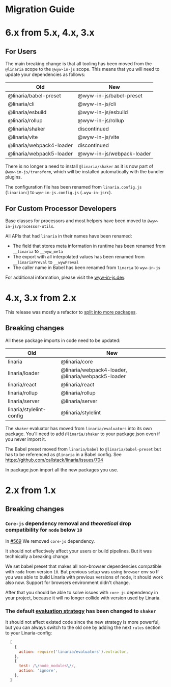# Migration Guide

# 6.x from 5.x, 4.x, 3.x

## For Users

The main breaking change is that all tooling has been moved from the `@linaria` scope to the `@wyw-in-js` scope. This means that you will need to update your dependencies as follows:

| Old | New
| --- | ---
|@linaria/babel-preset | @wyw-in-js/babel-preset
|@linaria/cli | @wyw-in-js/cli
|@linaria/esbuild | @wyw-in-js/esbuild
|@linaria/rollup | @wyw-in-js/rollup
|@linaria/shaker | discontinued
|@linaria/vite | @wyw-in-js/vite
|@linaria/webpack4-loader | discontinued
|@linaria/webpack5-loader | @wyw-in-js/webpack-loader

There is no longer a need to install `@linaria/shaker` as it is now part of `@wyw-in-js/transform`, which will be installed automatically with the bundler plugins.

The configuration file has been renamed from `linaria.config.js` (`linariarc`) to `wyw-in-js.config.js` (`.wyw-in-jsrc`).

## For Custom Processor Developers

Base classes for processors and most helpers have been moved to `@wyw-in-js/processor-utils`.

All APIs that had `linaria` in their names have been renamed:

- The field that stores meta information in runtime has been renamed from `__linaria` to `__wyw_meta`
- The export with all interpolated values has been renamed from `__linariaPreval` to `__wywPreval`
- The caller name in Babel has been renamed from `linaria` to `wyw-in-js`

For additional information, please visit the [wyw-in-js.dev](https://wyw-in-js.dev).

# 4.x, 3.x from 2.x

This release was mostly a refactor to [split into more packages](https://github.com/callstack/linaria/pull/687/).

## Breaking changes

All these package imports in code need to be updated:

| Old | New
| --- | ---
|linaria | @linaria/core
|linaria/loader | @linaria/webpack4-loader, @linaria/webpack5-loader
|linaria/react | @linaria/react
|linaria/rollup | @linaria/rollup
|linaria/server | @linaria/server
|linaria/stylelint-config | @linaria/stylelint


The `shaker` evaluator has moved from `linaria/evaluators` into its own package. You'll need to add `@linaria/shaker` to your package.json even if you never import it.

The Babel preset moved from `linaria/babel` to `@linaria/babel-preset` but has to be referenced as `@linaria` in a Babel config. See https://github.com/callstack/linaria/issues/704


In package.json import all the new packages you use.

# 2.x from 1.x

## Breaking changes

### `Core-js` dependency removal and _theoretical_ drop compatibility for `node` below `10`

In [#569](https://github.com/callstack/linaria/pull/569) We removed `core-js` dependency.

It should not effectively affect your users or build pipelines. But it was technically a breaking change.

We set babel preset that makes all non-browser dependencies compatible with `node` from version `10`. But previous setup was using `browser` env so If you was able to build Linaria with previous versions of node, it should work also now. Support for browsers environment didn't change.

After that you should be able to solve issues with `core-js` dependency in your project, because it will no longer collide with version used by Linaria.

### The default [evaluation strategy](./HOW_IT_WORKS.md#evaluators) has been changed to `shaker` 

It should not affect existed code since the new strategy is more powerful, but you can always switch to the old one by adding the next `rules` section to your Linaria-config:
```js
  [
    {
      action: require('linaria/evaluators').extractor,
    },
    {
      test: /\/node_modules\//,
      action: 'ignore',
    },
  ]
``` 
